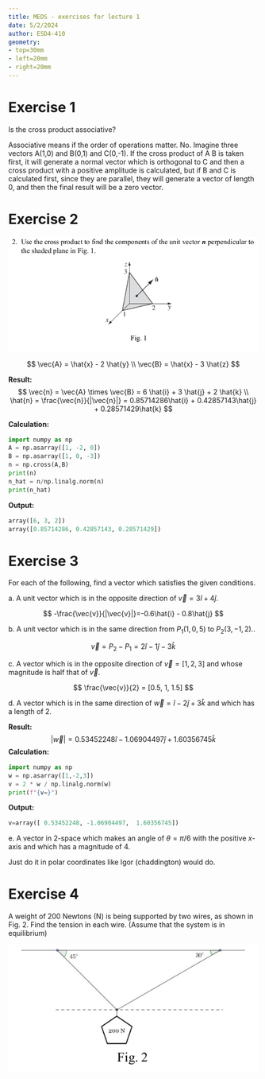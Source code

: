 ```yaml
---
title: MEDS - exercises for lecture 1
date: 5/2/2024
author: ESD4-410
geometry:
- top=30mm
- left=20mm
- right=20mm
---
```


# Exercise 1

Is the cross product associative?

Associative means if the order of operations matter.
No.
Imagine three vectors A(1,0) and B(0,1) and C(0,-1).
If the cross product of A B is taken first, it will generate a normal vector which is orthogonal to C and then a cross product with a positive amplitude is calculated, but if B and C is calculated first, since they are parallel, they will generate a vector of length 0, and then the final result will be a zero vector.

# Exercise 2

![fig/ex2.png](fig/ex2.png)

$$
\vec{A} = \hat{x} - 2 \hat{y} \\
\vec{B} = \hat{x} - 3 \hat{z}
$$

**Result:**
$$
\vec{n} = \vec{A} \times \vec{B} = 6 \hat{i} + 3 \hat{j} + 2 \hat{k} \\
\hat{n} = \frac{\vec{n}}{|\vec{n}|} = 0.85714286\hat{i} + 0.42857143\hat{j} + 0.28571429\hat{k}
$$

**Calculation:**
```py
import numpy as np
A = np.asarray([1, -2, 0])
B = np.asarray([1, 0, -3])
n = np.cross(A,B)
print(n)
n_hat = n/np.linalg.norm(n)
print(n_hat)
```
**Output:**
```py
array([6, 3, 2])
array([0.85714286, 0.42857143, 0.28571429])
```

# Exercise 3

For each of the following, find a vector which satisfies the given conditions.

a. A unit vector which is in the opposite direction of $\vec{v}=3\hat{i} + 4\hat{j}$.

$$
-\frac{\vec{v}}{|\vec{v}|}=-0.6\hat{i} - 0.8\hat{j}
$$

b. A unit vector which is in the same direction from $P_1(1,0,5)$ to $P_2(3,-1,2)$..

$$
\vec{v} = P_2 - P_1 = 2\hat{i} - 1\hat{j} - 3\hat{k}
$$

c. A vector which is in the opposite direction of $\vec{v} = [1,2,3]$ and whose magnitude is half that of $\vec{v}$.

$$
\frac{\vec{v}}{2} = [0.5, 1, 1.5]
$$

d. A vector which is in the same direction of $\vec{w} = \hat{i} - 2\hat{j} + 3\hat{k}$ and which has a length of 2.

**Result:**
$$
|\vec{w}| = 0.53452248\hat{i} -1.06904497\hat{j} + 1.60356745\hat{k}
$$
**Calculation:**
```py
import numpy as np
w = np.asarray([1,-2,3])
v = 2 * w / np.linalg.norm(w)
print(f"{v=}")
```
**Output:**
```py
v=array([ 0.53452248, -1.06904497,  1.60356745])
```

e. A vector in 2-space which makes an angle of $\theta = \pi / 6$ with the positive $x$-axis and which has a magnitude of 4.

Just do it in polar coordinates like Igor (chaddington) would do.

# Exercise 4
A weight of 200 Newtons (N) is being supported by two wires, as shown in Fig. 2. Find the tension in each wire. (Assume that the system is in equilibrium)

![fig/ex4.png](fig/ex4.png)
